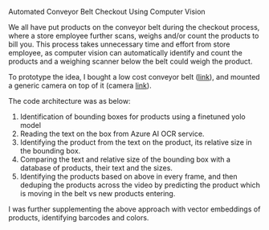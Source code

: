 Automated Conveyor Belt Checkout Using Computer Vision

We all have put products on the conveyor belt during the checkout process, where a store employee further scans, weighs and/or count the products to bill you. This process takes unnecessary time and effort from store employee, as computer vision can automatically identify and count the products and a weighing scanner below the belt could weigh the product.

To prototype the idea, I bought a low cost conveyor belt ([link](https://www.vevor.com/belt-conveyor-c_10439/pvc-belt-electric-conveyor-machine-with-stainless-steel-double-guardrail-ce-p_010525771323?utm_source=email&utm_medium=emailnotice&utm_campaign=en_US_orderDelivery_2023-11-14_08-16-50)), and mounted a generic camera on top of it (camera [link](https://www.amazon.com/gp/product/B01DRJXDEA/ref=ppx_yo_dt_b_search_asin_title?ie=UTF8&psc=1)).

The code architecture was as below:
1. Identification of bounding boxes for products using a finetuned yolo model
2. Reading the text on the box from Azure AI OCR service.
3. Identifying the product from the text on the product, its relative size in the bounding box.
4. Comparing the text and relative size of the bounding box with a database of products, their text and the sizes.
5. Identifying the products based on above in every frame, and then deduping the products across the video by predicting the product which is moving in the belt vs new products entering.

I was further supplementing the above approach with vector embeddings of products, identifying barcodes and colors.
